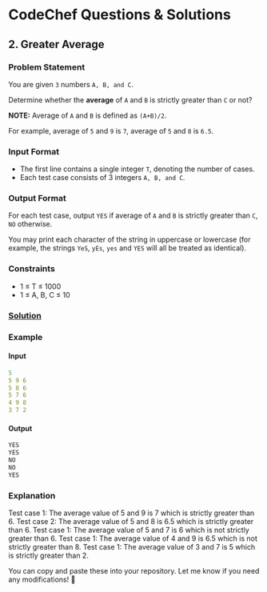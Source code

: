 # CodeChef Questions & Solutions

## 2. Greater Average
### Problem Statement
You are given
```3``` numbers
```A, B, and C```.

Determine whether the <strong>average</strong> of
```A``` and ```B``` is strictly greater than ```C``` or not?

<strong>NOTE:</strong> Average of 
```A``` and ```B``` is defined as ```(A+B)/2```. 

For example, average of ```5``` and ```9``` is ```7```, average of ```5```
and ```8``` is ```6.5```.

### Input Format
- The first line contains a single integer ```T```, denoting the number of cases.
- Each test case consists of 3 integers ```A, B, and C```.

### Output Format
For each test case, output ```YES``` if average of ```A``` and ```B``` is strictly greater than ```C```, ```NO``` otherwise.

You may print each character of the string in uppercase or lowercase (for example, the strings ```YeS```, ```yEs```, ```yes``` and ```YES``` will all be treated as identical).

### Constraints
- 1 ≤ T ≤ 1000
- 1 ≤ A, B, C ≤ 10

### [Solution](./greaterAverage.java)


### Example
#### Input
```yaml
5
5 9 6
5 8 6
5 7 6
4 9 8
3 7 2
```
#### Output
```objectivec
YES
YES
NO
NO
YES
```
### Explanation
Test case 1: The average value of 5 and 9 is 7 which is strictly greater than 6.
Test case 2: The average value of 5 and 8 is 6.5 which is strictly greater than 6.
Test case 1: The average value of 5 and 7 is 6 which is not strictly greater than 6.
Test case 1: The average value of 4 and 9 is 6.5 which is not strictly greater than 8.
Test case 1: The average value of 3 and 7 is 5 which is strictly greater than 2.



You can copy and paste these into your repository. Let me know if you need any modifications! 🚀
